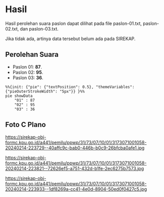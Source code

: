 # Hasil

Hasil perolehan suara paslon dapat dilihat pada file paslon-01.txt, paslon-02.txt, dan paslon-03.txt.

Jika tidak ada, artinya data tersebut belum ada pada SIREKAP.

## Perolehan Suara

 * Paslon 01: **87**.
 * Paslon 02: **95**.
 * Paslon 03: **36**.

```mermaid
%%{init: {"pie": {"textPosition": 0.5}, "themeVariables": {"pieOuterStrokeWidth": "5px"}} }%%
pie showData
    "01" : 87
    "02" : 95
    "03" : 36
```
## Foto C Plano

https://sirekap-obj-formc.kpu.go.id/a441/pemilu/ppwp/31/73/07/10/01/3173071001058-20240214-223729--40affc9c-bab0-446b-b0c9-26bfcba0afe1.jpg

https://sirekap-obj-formc.kpu.go.id/a441/pemilu/ppwp/31/73/07/10/01/3173071001058-20240214-223821--72626ef5-a751-432d-b1fe-2ec6275b7573.jpg

https://sirekap-obj-formc.kpu.go.id/a441/pemilu/ppwp/31/73/07/10/01/3173071001058-20240214-223933--1df8269a-cc41-4e0d-8904-50ed0f0427c5.jpg

